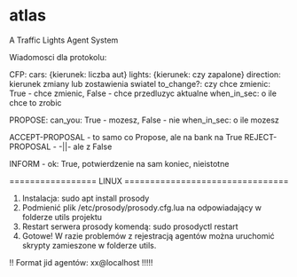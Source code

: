 # atlas
A Traffic Lights Agent System

Wiadomosci dla protokolu:

CFP:
cars: {kierunek: liczba aut}
lights: {kierunek: czy zapalone}
direction: kierunek zmiany lub zostawienia swiatel
to_change?: czy chce zmienic: True - chce zmienic, False - chce przedluzyc aktualne
when_in_sec: o ile chce to zrobic

PROPOSE:
can_you: True - mozesz, False - nie
when_in_sec: o ile mozesz

ACCEPT-PROPOSAL - to samo co Propose, ale na bank na True
REJECT-PROPOSAL - -||- ale z False

INFORM - ok: True, potwierdzenie na sam koniec, nieistotne



================= LINUX ================================
1. Instalacja: sudo apt install prosody
2. Podmienić plik /etc/prosody/prosody.cfg.lua na odpowiadający w folderze utils projektu
3. Restart serwera prosody komendą: sudo prosodyctl restart
4. Gotowe! W razie problemów z rejestracją agentów można uruchomić skrypty zamieszone w folderze utils.

!! Format jid agentów: xx@localhost !!!!!
